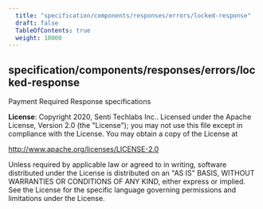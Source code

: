 ```yaml
---
  title: "specification/components/responses/errors/locked-response"
  draft: false
  TableOfContents: true
  weight: 10000
---
```

<a name="module_specification/components/responses/errors/locked-response"></a>

## specification/components/responses/errors/locked-response
Payment Required Response specifications

**License**: Copyright 2020, Senti Techlabs Inc..
Licensed under the Apache License, Version 2.0 (the &quot;License&quot;);
you may not use this file except in compliance with the License.
You may obtain a copy of the License at

   http://www.apache.org/licenses/LICENSE-2.0

Unless required by applicable law or agreed to in writing, software
distributed under the License is distributed on an &quot;AS IS&quot; BASIS,
WITHOUT WARRANTIES OR CONDITIONS OF ANY KIND, either express or implied.
See the License for the specific language governing permissions and
limitations under the License.  
